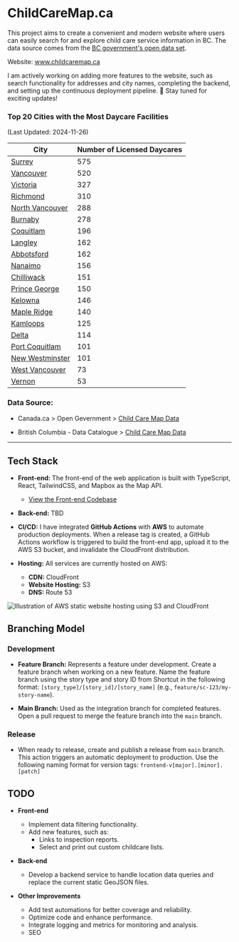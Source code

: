 # ChildCareMap.ca

This project aims to create a convenient and modern website where users can easily search for and explore child care service information in BC. The data source comes from the [BC government's open data set](#data-source).

Website: www.childcaremap.ca

I am actively working on adding more features to the website, such as search functionality for addresses and city names, completing the backend, and setting up  the continuous deployment pipeline. 💪 Stay tuned for exciting updates!

### Top 20 Cities with the Most Daycare Facilities
(Last Updated: 2024-11-26)

| City          | Number of Licensed Daycares |
| ------------- | ------------- |
| [Surrey](dataset/20241126/surrey.geojson) | 575 |
| [Vancouver](dataset/20241126/vancouver.geojson) | 520 |
| [Victoria](dataset/20241126/victoria.geojson) | 327 |
| [Richmond](dataset/20241126/richmond.geojson) | 310 |
| [North Vancouver](dataset/20241126/north_vancouver.geojson) | 288 |
| [Burnaby](dataset/20241126/burnaby.geojson) | 278 |
| [Coquitlam](dataset/20241126/coquitlam.geojson) | 196 |
| [Langley](dataset/20241126/langley.geojson) | 162 |
| [Abbotsford](dataset/20241126/abbotsford.geojson) | 162 |
| [Nanaimo](dataset/20241126/nanaimo.geojson) | 156 |
| [Chilliwack](dataset/20241126/chilliwack.geojson) | 151 |
| [Prince George](dataset/20241126/prince_george.geojson) | 150 |
| [Kelowna](dataset/20241126/kelowna.geojson) | 146 |
| [Maple Ridge](dataset/20241126/maple_ridge.geojson) | 140 |
| [Kamloops](dataset/20241126/kamloops.geojson) | 125 |
| [Delta](dataset/20241126/delta.geojson) | 114 |
| [Port Coquitlam](dataset/20241126/port_coquitlam.geojson) | 101 |
| [New Westminster](dataset/20241126/new_westminster.geojson) | 101 |
| [West Vancouver](dataset/20241126/west_vancouver.geojson) | 73 |
| [Vernon](dataset/20241126/vernon.geojson) | 53 |


### Data Source:

- Canada.ca > Open Gevernment > [Child Care Map Data](https://open.canada.ca/data/en/dataset/4cc207cc-ff03-44f8-8c5f-415af5224646)

- British Columbia - Data Catalogue > [Child Care Map Data](https://catalogue.data.gov.bc.ca/dataset/child-care-map-data/resource/9a9f14e1-03ea-4a11-936a-6e77b15eeb39)


---

## Tech Stack

- **Front-end:** The front-end of the web application is built with TypeScript, React, TailwindCSS, and Mapbox as the Map API.
  - [View the Front-end Codebase](/frontend/README.md)

- **Back-end:** TBD

- **CI/CD:** I have integrated **GitHub Actions** with **AWS** to automate production deployments. When a release tag is created, a GitHub Actions workflow is triggered to build the front-end app, upload it to the AWS S3 bucket, and invalidate the CloudFront distribution.

- **Hosting:** All services are currently hosted on AWS:
  - **CDN:** CloudFront
  - **Website Hosting:** S3
  - **DNS:** Route 53

![Illustration of AWS static website hosting using S3 and CloudFront](/misc/aws_static_website_hosting_s3_cloudfront.webp)


## Branching Model

### Development

- **Feature Branch:** Represents a feature under development. Create a feature branch when working on a new feature. Name the feature branch using the story type and story ID from Shortcut in the following format: `[story_type]/[story_id]/[story_name]` (e.g., `feature/sc-123/my-story-name`).

- **Main Branch:** Used as the integration branch for completed features. Open a pull request to merge the feature branch into the `main` branch.

### Release

- When ready to release, create and publish a release from `main` branch. This action triggers an automatic deployment to production. Use the following naming format for version tags: `frontend-v[major].[minor].[patch]`

## TODO

- **Front-end**
  - Implement data filtering functionality.
  - Add new features, such as:
    - Links to inspection reports.
    - Select and print out custom childcare lists.

- **Back-end**
  - Develop a backend service to handle location data queries and replace the current static GeoJSON files.

- **Other Improvements**
  - Add test automations for better coverage and reliability.
  - Optimize code and enhance performance.
  - Integrate logging and metrics for monitoring and analysis.
  - SEO


